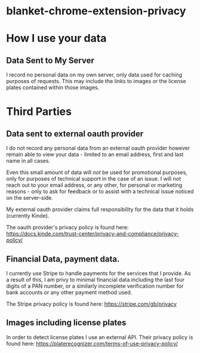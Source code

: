 # blanket-chrome-extension-privacy

# How I use your data

## Data Sent to My Server
I record no personal data on my own server, only data used for caching purposes of requests. This may include the links to images or the license plates contained within those images.

# Third Parties

## Data sent to external oauth provider
I do not record any personal data from an external oauth provider however remain able to view your data - limited to an email address, first and last name in all cases.

Even this small amount of data will *not* be used for promotional purposes, only for purposes of technical support in the case of an issue. I will not reach out to your email address, or any other, for personal or marketing reasons - only to ask for feedback or to assist with a technical issue noticed on the server-side.

My external oauth provider claims full responsibility for the data that it holds (currently Kinde).

The oauth provider's privacy policy is found here: https://docs.kinde.com/trust-center/privacy-and-compliance/privacy-policy/

## Financial Data, payment data.

I currently use Stripe to handle payments for the services that I provide. As a result of this, I am privy to minimal financial data including the last four digits of a PAN number, or a similarly incomplete verification number for bank accounts or any other payment method used.

The Stripe privacy policy is found here: https://stripe.com/gb/privacy

## Images including license plates

In order to detect license plates I use an external API. Their privacy policy is found here: https://platerecognizer.com/terms-of-use-privacy-policy/
